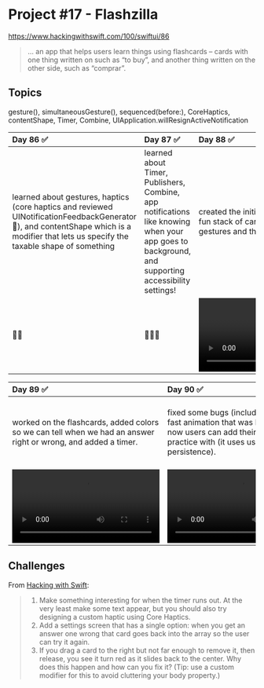 # Project #17 - Flashzilla

https://www.hackingwithswift.com/100/swiftui/86

> ... an app that helps users learn things using flashcards – cards with one thing written on such as “to buy”, and another thing written on the other side, such as “comprar”. 

## Topics
gesture(), simultaneousGesture(), sequenced(before:), CoreHaptics, contentShape, Timer, Combine, UIApplication.willResignActiveNotification

| Day 86 :white_check_mark: | Day 87 :white_check_mark: | Day 88 :white_check_mark: |
|:--|:--|:--|
| learned about gestures, haptics (core haptics and reviewed UINotificationFeedbackGenerator 🤯), and contentShape which is a modifier that lets us specify the taxable shape of something | learned about Timer, Publishers, Combine, app notifications like knowing when your app goes to background, and supporting  accessibility settings! | created the initial UI for the app. Built a fun stack of cards, added the swipe gestures and the cards text | | | |
| 💆‍♀️ | 🧍🏽‍♀️ | ![D88](Data/D88.mov) | 

| Day 89 :white_check_mark: | Day 90 :white_check_mark: | Day 91 :white_check_mark: |
|:--|:--|:--|
| worked on the flashcards, added colors so we can tell when we had an answer right or wrong, and added a timer. | fixed some bugs (including the card's fast animation that was happening) and now users can add their own cards to practice with (it uses user defaults as persistence). | another set of challenges destroyed (jk those challenge destroyed me). Completed the 3 challenges for the flash cards app! I had to fix a color related bug, add haptics for when the timer finished and a new settings feature! :) |
| ![D89](Data/D89.mov) | ![D90](https://user-images.githubusercontent.com/12801333/127066363-e33118e1-b3ad-42bb-a52e-8c8cd55e0daf.mov) | ![D91](https://user-images.githubusercontent.com/12801333/127260635-315f0f92-e396-4960-b45e-3eed6ed46159.mov) |

## Challenges

From [Hacking with Swift](https://www.hackingwithswift.com/books/ios-swiftui/flashzilla-wrap-up):
>1. Make something interesting for when the timer runs out. At the very least make some text appear, but you should also try designing a custom haptic using Core Haptics.
>2. Add a settings screen that has a single option: when you get an answer one wrong that card goes back into the array so the user can try it again.
>3. If you drag a card to the right but not far enough to remove it, then release, you see it turn red as it slides back to the center. Why does this happen and how can you fix it? (Tip: use a custom modifier for this to avoid cluttering your body property.)
